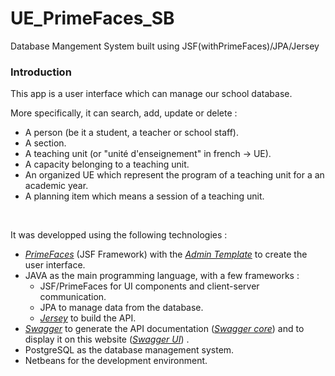 # UE_PrimeFaces_SB
Database Mangement System built using JSF(withPrimeFaces)/JPA/Jersey 

<h3 class="text-center">Introduction</h3>
<p>This app is a user interface which can manage our school database.</p>
<p>More specifically, it can search, add, update or delete :</p>
<ul>
	<li>A person (be it a student, a teacher or school staff).</li>
	<li>A section.</li>
	<li>A teaching unit (or "unité d'enseignement" in french -> UE).</li>
	<li>A capacity belonging to a teaching unit.</li>
	<li>An organized UE which represent the program of a teaching unit for a an academic year.</li>
	<li>A planning item which means a session of a teaching unit.</li>
</ul>
<br/>

<p>It was developped using the following technologies : </p>
<ul>
	<li> 
		<i><a href="https://www.primefaces.org/" target="_blank" class="link-color">PrimeFaces</a></i> (JSF Framework) with the  
		<i><a href="https://github.com/adminfaces/admin-template" target="_blank" class="link-color">Admin Template</a></i>  to create the user interface.
	</li>
	<li>JAVA as the main programming language, with a few frameworks :
		<ul>
			<li>JSF/PrimeFaces for UI components and client-server communication.</li>
			<li>JPA to manage data from the database.</li>
			<li><i><a href="https://jersey.github.io/" target="_blank" class="link-color">Jersey</a></i>  to build the API.</li>
		</ul>
	</li>
	<li>
		<i><a href="https://swagger.io/" target="_blank" class="link-color">Swagger</a></i>  to generate the API documentation (<i><a href="https://github.com/swagger-api/swagger-core/wiki/swagger-core-jersey-1.x-project-setup-1.5" target="_blank" class="link-color">Swagger core</a></i>) and to display it on this website (<i><a href="https://swagger.io/tools/swagger-ui/" target="_blank" class="link-color">Swagger UI</a></i>) .
	</li>
	<li>PostgreSQL as the database management system.</li>
	<li>Netbeans for the development environment.</li>
</ul>
